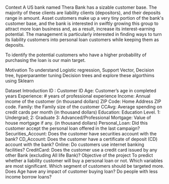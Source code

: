 Context
A US bank named Thera Bank has a sizable customer base. The majority of these clients are liability clients (depositors), and their deposits range in amount. Asset customers make up a very tiny portion of the bank's customer base, and the bank is interested in swiftly growing this group to attract more loan business and, as a result, increase its interest-earning potential. The management is particularly interested in finding ways to turn its liability customers into personal loan customers while keeping them as deposits.

To identify the potential customers who have a higher probability of purchasing the loan is our main target.

Motivation
To understand Logistic regression, Support Vector, Decision tree, hyperparamter tuning Decision trees and explore these algorthims using Sklearn

Dataset Introduction
ID : Customer ID
Age: Customer’s age in completed years
Experience: # years of professional experience
Income: Annual income of the customer (in thousand dollars)
ZIP Code: Home Address ZIP code.
Family: the Family size of the customer
CCAvg: Average spending on credit cards per month (in thousand dollars)
Education: Education Level. 1: Undergrad; 2: Graduate 3: Advanced/Professional
Mortgage: Value of house mortgage if any. (in thousand dollars)
Personal_Loan: Did this customer accept the personal loan offered in the last campaign?
Securities_Account: Does the customer have securities account with the bank?
CD_Account: Does the customer have a certificate of deposit (CD) account with the bank?
Online: Do customers use internet banking facilities?
CreditCard: Does the customer use a credit card issued by any other Bank (excluding All life Bank)?
Objective of the project
To predict whether a liability customer will buy a personal loan or not.
Which variables are most significant.
Which segment of customers should be targeted more.
Does Age have any impact of customer buying loan?
Do people with less income borrow loans?
